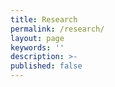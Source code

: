 ```yaml
---
title: Research
permalink: /research/
layout: page
keywords: ''
description: >- 
published: false
---
```



